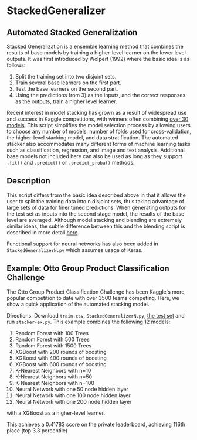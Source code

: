 # StackedGeneralizer
## Automated Stacked Generalization 
Stacked Generalization is a ensemble learning method that combines the results of base models by training a higher-level learner on the lower level outputs. It was first introduced by Wolpert (1992) where the basic idea is as follows:

1. Split the training set into two disjoint sets.
2. Train several base learners on the first part.
3. Test the base learners on the second part.
4. Using the predictions from 3) as the inputs, and the correct responses as the outputs, train a higher level learner.

Recent interest in model stacking has grown as a result of widespread use and success in Kaggle competitions, with winners often combining [over 30 models](https://www.kaggle.com/c/otto-group-product-classification-challenge/discussion/14335#184498). This script simplifies the model selection process by allowing users to choose any number of models, number of folds used for cross-validation, the higher-level stacking model, and data stratification. The automated stacker also accommodates many different forms of machine learning tasks such as classification, regression, and image and text analysis. Additional base models not included here can also be used as long as they support `.fit()` and `.predict()` or `.predict_proba()` methods. 

## Description
This script differs from the basic idea described above in that it allows the user to split the training data into n disjoint sets, thus taking advantage of large sets of data for finer tuned predictions. When generating outputs for the test set as inputs into the second stage model, the results of the base level are averaged. Although model stacking and blending are extremely similar ideas, the subtle difference between this and the blending script is described in more detail [here](https://github.com/youngrao/blender). 

Functional support for neural networks has also been added in `StackedGeneralizerN.py` which assumes usage of Keras. 

## Example: Otto Group Product Classification Challenge
The Otto Group Product Classification Challenge has been Kaggle's more popular competition to date with over 3500 teams competing. Here, we show a quick application of the automated stacking model.

Directions: Download `train.csv`, `StackedGeneralizerN.py`, [the test set](https://www.kaggle.com/c/otto-group-product-classification-challenge/data) and run `stacker-ex.py`.
This example combines the following 12 models:
1. Random Forest with 100 Trees
2. Random Forest with 500 Trees
3. Random Forest with 1500 Trees
4. XGBoost with 200 rounds of boosting
5. XGBoost with 400 rounds of boosting
6. XGBoost with 600 rounds of boosting
7. K-Nearest Neighbors with n=10
8. K-Nearest Neighbors with n=50
9. K-Nearest Neighbors with n=100
10. Neural Network with one 50 node hidden layer
11. Neural Network with one 100 node hidden layer
12. Neural Network with one 200 node hidden layer

with a XGBoost as a higher-level learner. 

This achieves a 0.41783 score on the private leaderboard, achieving 116th place (top 3.3 percentile)
